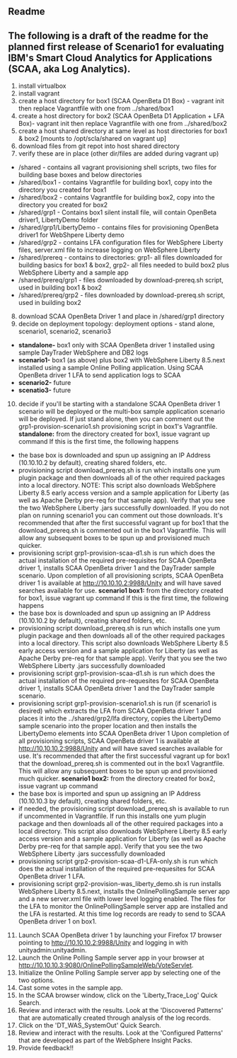 Readme
--------------------
## The following is a draft of the readme for the planned first release of Scenario1 for evaluating IBM's Smart Cloud Analytics for Applications (SCAA, aka Log Analytics).  

1. install virtualbox
2. install vagrant
3. create a host directory for box1 (SCAA OpenBeta D1 Box) - vagrant init then replace Vagrantfile with one from ../shared/box1
4. create a host directory for box2 (SCAA OpenBeta D1 Application + LFA Box)- vagrant init then replace Vagrantfile with one from ../shared/box2
5. create a host shared directory at same level as host directories for box1 & box2 [mounts to /opt/scla/shared on vagrant up]
6. download files from git repot into host shared directory 
7. verify these are in place (other dir/files are added during vagrant up)
 - /shared - contains all vagrant provisioning shell scripts, two files for building base boxes and below directories
 - /shared/box1 - contains Vagrantfile for building box1, copy into the directory you created for box1
 - /shared/box2 - contains Vagrantfile for building box2, copy into the directory you created for box2
 - /shared/grp1 - Contains box1 silent install file, will contain OpenBeta driver1, LibertyDemo folder 
 - /shared/grp1/LibertyDemo - contains files for provisioning OpenBeta driver1 for WebShpere Liberty demo
 - /shared/grp2 - contains LFA configuration files for WebSphere Liberty files, server.xml file to increase logging on WebSphere Liberty
 - /shared/prereq - contains to directories: grp1- all files downloaded for building basics for box1 & box2, grp2- all files needed to build box2 plus WebSphere Liberty and a sample app
 - /shared/prereq/grp1 - files downloaded by download-prereq.sh script, used in building box1 & box2
 - /shared/prereq/grp2 - files downloaded by download-prereq.sh script, used in building box2
8. download SCAA OpenBeta Driver 1 and place in /shared/grp1 directory
9. decide on deployment topology: deployment options - stand alone, scenario1, scenario2, scenario3
 - **standalone-** box1 only with SCAA OpenBeta driver 1 installed using sample DayTrader WebSphere and DB2 logs
 - **scenario1-** box1 (as above) plus box2 with WebSphere Liberty 8.5.next installed using a sample Online Polling application. Using SCAA OpenBeta driver 1 LFA to send application logs to SCAA
 - **scenario2-** future
 - **scenatio3-** future
10. decide if you'll be starting with a standalone SCAA OpenBeta driver 1 scenario will be deployed or the multi-box sample application scenario will be deployed. If just stand alone, then you can comment out the grp1-provision-scenario1.sh provisioning script in box1's Vagrantfile.
 **standalone:** from the directory created for box1, issue vagrant up command
If this is the first time, the following happens
 - the base box is downloaded and spun up assigning an IP Address (10.10.10.2 by default), creating shared folders, etc.
 - provisioning script download_prereq.sh is run which installs one yum plugin package and then downloads all of the other required packages into a local directory. NOTE: This script also downloads WebSphere Liberty 8.5 early access version and a sample application for Liberty (as well as Apache Derby pre-req for that sample app). Verify that you see the two WebSphere Liberty .jars successfully downloaded. If you do not plan on running scenario1 you can comment out those downloads. It's recommended that after the first successful vagrant up for box1 that the download_prereq.sh is commented out in the box1 Vagrantfile. This will allow any subsequent boxes to be spun up and provisioned much quicker.
 - provisioning script grp1-provision-scaa-d1.sh is run which does the actual installation of the required pre-requisites for SCAA OpenBeta driver 1, installs SCAA OpenBeta driver 1 and the DayTrader sample scenario.
 Upon completion of all provisioning scripts, SCAA OpenBeta driver 1 is available at http://10.10.10.2:9988/Unity and will have saved searches available for use.
 **scenario1 box1:**  from the directory created for box1, issue vagrant up command
 If this is the first time, the following happens
 - the base box is downloaded and spun up assigning an IP Address (10.10.10.2 by default), creating shared folders, etc.
 - provisioning script download_prereq.sh is run which installs one yum plugin package and then downloads all of the other required packages into a local directory. This script also downloads WebSphere Liberty 8.5 early access version and a sample application for Liberty (as well as Apache Derby pre-req for that sample app). Verify that you see the two WebSphere Liberty .jars successfully downloaded
 - provisioning script grp1-provision-scaa-d1.sh is run which does the actual installation of the required pre-requesites for SCAA OpenBeta driver 1, installs SCAA OpenBeta driver 1 and the DayTrader sample scenario.
 - provisioning script grp1-provision-scenario1.sh is run (if scenario1 is desired) which extracts the LFA from SCAA OpenBeta driver 1 and places it into the ../shared/grp2/lfa directory, copies the LibertyDemo sample scenario into the proper location and then installs the LibertyDemo elements into SCAA OpenBeta driver 1
 Upon completion of all provisioning scripts, SCAA OpenBeta driver 1 is available at http://10.10.10.2:9988/Unity and will have saved searches available for use.
 It's recommended that after the first successful vagrant up for box1 that the download_prereq.sh is commented out in the box1 Vagrantfile. This will allow any subsequent boxes to be spun up and provisioned much quicker.
 **scenario1 box2:** from the directory created for box2, issue vagrant up command
 - the base box is imported and spun up assigning an IP Address (10.10.10.3 by default), creating shared folders, etc.
 - if needed, the provisioning script download_prereq.sh is available to run if uncommented in Vagrantfile. If run this installs one yum plugin package and then downloads all of the other required packages into a local directory. This script also downloads WebSphere Liberty 8.5 early access version and a sample application for Liberty (as well as Apache Derby pre-req for that sample app). Verify that you see the two WebSphere Liberty .jars successfully downloaded
 - provisioning script grp2-provision-scaa-d1-LFA-only.sh is run which does the actual installation of the required pre-requesites for SCAA OpenBeta driver 1 LFA.
 - provisioning script grp2-provision-was_liberty_demo.sh is run installs WebSphere Liberty 8.5.next, installs the OnlinePollingSample server app and a new server.xml file with lower level logging enabled. The files for the LFA to monitor the OnlinePollingSample server app are installed and the LFA is restarted. At this time log records are ready to send to SCAA OpenBeta driver 1 on box1.
11. Launch SCAA OpenBeta driver 1 by launching your Firefox 17 browser pointing to http://10.10.10.2:9988/Unity and logging in with unityadmin:unityadmin.
12. Launch the Online Polling Sample server app in your browser at http://10.10.10.3:9080/OnlinePollingSampleWeb/VoteServlet.
13. Initialize the Online Polling Sample server app by selecting one of the two options.
14. Cast some votes in the sample app.
15. In the SCAA browser window, click on the 'Liberty_Trace_Log' Quick Search.
16. Review and interact with the results. Look at the 'Discovered Patterns' that are automatically created through analysis of the log records.
17. Click on the 'DT_WAS_SystemOut' Quick Search.
18. Review and interact with the results. Look at the 'Configured Patterns' that are developed as part of the WebSphere Insight Packs. 
19. Provide feedback!!
